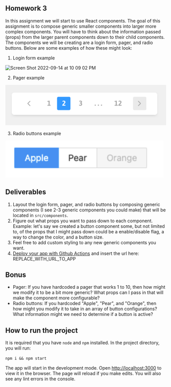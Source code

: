 ## Homework 3

In this assignment we will start to use React components. The goal of this assignment is to compose generic smaller components into larger more complex components. You will have to think about the information passed (props) from the larger parent components down to their child components. The components we will be creating are a login form, pager, and radio buttons. Below are some examples of how these might look:

  1. Login form example 
  
  <img width="643" alt="Screen Shot 2022-09-14 at 10 09 02 PM" src="https://user-images.githubusercontent.com/1903251/190304836-1bbe507c-3ad5-48d5-aef1-303d8663fa25.png">


  2. Pager example
  
  ![pager example](images/pagination.png)

  3. Radio buttons example
  
  ![radio buttons](images/radio_buttons.png)


## Deliverables

1. Layout the login form, pager, and radio buttons by composing generic components (I see 2-3 generic components you could make) that will be located in `src/components`.
2. Figure out what props you want to pass down to each component. Example: let's say we created a button component some, but not limited to, of the props that I might pass down could be a enable/disable flag, a way to change the color, and a button size. 
3. Feel free to add custom styling to any new generic components you want.
4. [Deploy your app with Github Actions](https://github.com/prof-tejera/react-deployment-code#github-actions) and insert the url here: REPLACE_WITH_URL_TO_APP


## Bonus
- Pager: If you have hardcoded a pager that works 1 to 10, then how might we modify it to be a bit more generic? What props can I pass in that will make the component more configurable?
- Radio buttons: If you hardcoded "Apple", "Pear", and "Orange", then how might you modify it to take in an array of button configurations? What information might we need to determine if a button is active? 

## How to run the project

It is required that you have `node` and `npm` installed. In the project directory, you will run:

`npm i && npm start`

The app will start in the development mode. Open [http://localhost:3000](http://localhost:3000) to view it in the browser. The page will reload if you make edits. You will also see any lint errors in the console.
